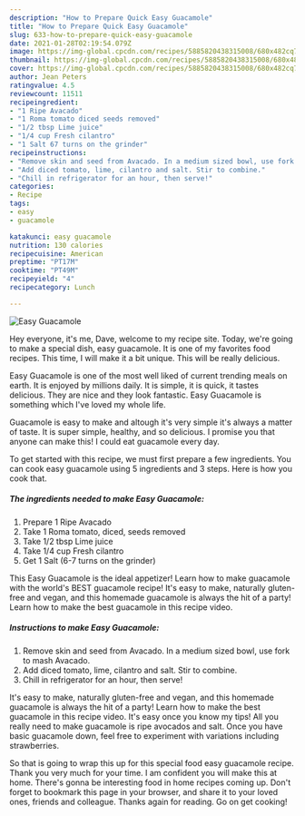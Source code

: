 ```yaml
---
description: "How to Prepare Quick Easy Guacamole"
title: "How to Prepare Quick Easy Guacamole"
slug: 633-how-to-prepare-quick-easy-guacamole
date: 2021-01-28T02:19:54.079Z
image: https://img-global.cpcdn.com/recipes/5885820438315008/680x482cq70/easy-guacamole-recipe-main-photo.jpg
thumbnail: https://img-global.cpcdn.com/recipes/5885820438315008/680x482cq70/easy-guacamole-recipe-main-photo.jpg
cover: https://img-global.cpcdn.com/recipes/5885820438315008/680x482cq70/easy-guacamole-recipe-main-photo.jpg
author: Jean Peters
ratingvalue: 4.5
reviewcount: 11511
recipeingredient:
- "1 Ripe Avacado"
- "1 Roma tomato diced seeds removed"
- "1/2 tbsp Lime juice"
- "1/4 cup Fresh cilantro"
- "1 Salt 67 turns on the grinder"
recipeinstructions:
- "Remove skin and seed from Avacado. In a medium sized bowl, use fork to mash Avacado."
- "Add diced tomato, lime, cilantro and salt. Stir to combine."
- "Chill in refrigerator for an hour, then serve!"
categories:
- Recipe
tags:
- easy
- guacamole

katakunci: easy guacamole 
nutrition: 130 calories
recipecuisine: American
preptime: "PT17M"
cooktime: "PT49M"
recipeyield: "4"
recipecategory: Lunch

---
```



![Easy Guacamole](https://img-global.cpcdn.com/recipes/5885820438315008/680x482cq70/easy-guacamole-recipe-main-photo.jpg)

Hey everyone, it's me, Dave, welcome to my recipe site. Today, we're going to make a special dish, easy guacamole. It is one of my favorites food recipes. This time, I will make it a bit unique. This will be really delicious.

Easy Guacamole is one of the most well liked of current trending meals on earth. It is enjoyed by millions daily. It is simple, it is quick, it tastes delicious. They are nice and they look fantastic. Easy Guacamole is something which I've loved my whole life.

Guacamole is easy to make and altough it&#39;s very simple it&#39;s always a matter of taste. It is super simple, healthy, and so delicious. I promise you that anyone can make this! I could eat guacamole every day.


To get started with this recipe, we must first prepare a few ingredients. You can cook easy guacamole using 5 ingredients and 3 steps. Here is how you cook that.

<!--inarticleads1-->

##### The ingredients needed to make Easy Guacamole:

1. Prepare 1 Ripe Avacado
1. Take 1 Roma tomato, diced, seeds removed
1. Take 1/2 tbsp Lime juice
1. Take 1/4 cup Fresh cilantro
1. Get 1 Salt (6-7 turns on the grinder)


This Easy Guacamole is the ideal appetizer! Learn how to make guacamole with the world&#39;s BEST guacamole recipe! It&#39;s easy to make, naturally gluten-free and vegan, and this homemade guacamole is always the hit of a party! Learn how to make the best guacamole in this recipe video. 

<!--inarticleads2-->

##### Instructions to make Easy Guacamole:

1. Remove skin and seed from Avacado. In a medium sized bowl, use fork to mash Avacado.
1. Add diced tomato, lime, cilantro and salt. Stir to combine.
1. Chill in refrigerator for an hour, then serve!


It&#39;s easy to make, naturally gluten-free and vegan, and this homemade guacamole is always the hit of a party! Learn how to make the best guacamole in this recipe video. It&#39;s easy once you know my tips! All you really need to make guacamole is ripe avocados and salt. Once you have basic guacamole down, feel free to experiment with variations including strawberries. 

So that is going to wrap this up for this special food easy guacamole recipe. Thank you very much for your time. I am confident you will make this at home. There's gonna be interesting food in home recipes coming up. Don't forget to bookmark this page in your browser, and share it to your loved ones, friends and colleague. Thanks again for reading. Go on get cooking!
